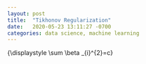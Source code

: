 ```yaml
---
layout: post
title:  "Tikhonov Regularization"
date:   2020-05-23 13:11:27 -0700
categories: data science, machine learning
---
```


{\displaystyle \sum \beta _{i}^{2}=c}